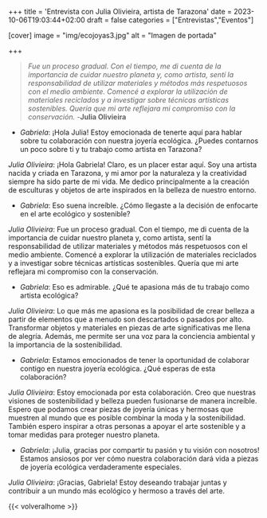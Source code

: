 +++
title = 'Entrevista con Julia Olivieira, artista de Tarazona'
date = 2023-10-06T19:03:44+02:00
draft = false
categories = ["Entrevistas","Eventos"]

[cover]
    image = "img/ecojoyas3.jpg"
    alt = "Imagen de portada"

+++

> *Fue un proceso gradual. Con el tiempo, me di cuenta de la importancia de cuidar nuestro planeta y, como artista, sentí la responsabilidad de utilizar materiales y métodos más respetuosos con el medio ambiente. Comencé a explorar la utilización de materiales reciclados y a investigar sobre técnicas artísticas sostenibles. Quería que mi arte reflejara mi compromiso con la conservación.* -**Julia Olivieira**

* *Gabriela*: ¡Hola Julia! Estoy emocionada de tenerte aquí para hablar sobre tu colaboración con nuestra joyería ecológica. ¿Puedes contarnos un poco sobre ti y tu trabajo como artista en Tarazona?

*Julia Olivieira*: ¡Hola Gabriela! Claro, es un placer estar aquí. Soy una artista nacida y criada en Tarazona, y mi amor por la naturaleza y la creatividad siempre ha sido parte de mi vida. Me dedico principalmente a la creación de esculturas y objetos de arte inspirados en la belleza de nuestro entorno.

* *Gabriela*: Eso suena increíble. ¿Cómo llegaste a la decisión de enfocarte en el arte ecológico y sostenible?

*Julia Olivieira*: Fue un proceso gradual. Con el tiempo, me di cuenta de la importancia de cuidar nuestro planeta y, como artista, sentí la responsabilidad de utilizar materiales y métodos más respetuosos con el medio ambiente. Comencé a explorar la utilización de materiales reciclados y a investigar sobre técnicas artísticas sostenibles. Quería que mi arte reflejara mi compromiso con la conservación.

* *Gabriela*: Eso es admirable. ¿Qué te apasiona más de tu trabajo como artista ecológica?

*Julia Olivieira*: Lo que más me apasiona es la posibilidad de crear belleza a partir de elementos que a menudo son descartados o pasados por alto. Transformar objetos y materiales en piezas de arte significativas me llena de alegría. Además, me permite ser una voz para la conciencia ambiental y la importancia de la sostenibilidad.

* *Gabriela*: Estamos emocionados de tener la oportunidad de colaborar contigo en nuestra joyería ecológica. ¿Qué esperas de esta colaboración?

*Julia Olivieira*: Estoy emocionada por esta colaboración. Creo que nuestras visiones de sostenibilidad y belleza pueden fusionarse de manera increíble. Espero que podamos crear piezas de joyería únicas y hermosas que muestren al mundo que es posible combinar la moda y la sostenibilidad. También espero inspirar a otras personas a apoyar el arte sostenible y a tomar medidas para proteger nuestro planeta.

* *Gabriela*: ¡Julia, gracias por compartir tu pasión y tu visión con nosotros! Estamos ansiosos por ver cómo nuestra colaboración dará vida a piezas de joyería ecológica verdaderamente especiales.

*Julia Olivieira*: ¡Gracias, Gabriela! Estoy deseando trabajar juntas y contribuir a un mundo más ecológico y hermoso a través del arte.

{{< volveralhome >}}